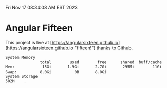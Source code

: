 Fri Nov 17 08:34:08 AM EST 2023

# Angular Fifteen


This project is live at [https://angularsixteen.github.io](https://angularsixteen.github.io "fifteen!") thanks to Github.

```bash
System Memory
               total        used        free      shared  buff/cache   available
Mem:            15Gi       1.9Gi       2.7Gi       295Mi        11Gi        13Gi
Swap:          8.0Gi          0B       8.0Gi
System Storage
502M	.
